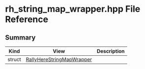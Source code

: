 # rh_string_map_wrapper.hpp File Reference



## Summary
| Kind | View | Description |
|------|------|-------------|
|struct|[RallyHereStringMapWrapper](structRallyHereStringMapWrapper.xml.md#structRallyHereStringMapWrapper)||
